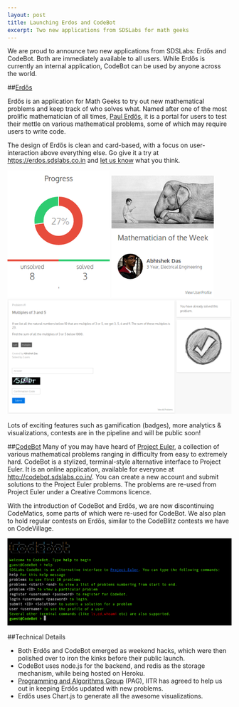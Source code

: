 ```yaml
---
layout: post
title: Launching Erdos and CodeBot
excerpt: Two new applications from SDSLabs for math geeks
---
```



We are proud to announce two new applications from SDSLabs: Erdős and CodeBot.
Both are immediately available to all users. While Erdős is currently an internal application,
CodeBot can be used by anyone across the world.

##[Erdős](https://erdos.sdslabs.co.in/)

Erdős is an application for Math Geeks to try out new mathematical problems
and keep track of who solves what. Named after one of the most prolific 
mathematician of all times, [Paul Erdős](https://en.wikipedia.org/wiki/Paul_Erd%C5%91s),
it is a portal for users to test their mettle on various mathematical problems,
some of which may require users to write code.

The design of Erdős is clean and card-based, with a focus on user-interaction
above everything else. Go give it a try at <https://erdos.sdslabs.co.in> and
[let us know](https://sdslabs.co.in/feedback/?from=erdos) what you think.

![Erdős - Progress](/images/posts/erdos-codebot/erdos-progress.png)
![Erdős - Top](/images/posts/erdos-codebot/erdos-top.png)
![Erdős - Problem](/images/posts/erdos-codebot/erdos-problem.png)

Lots of exciting features such as gamification (badges), more analytics & visualizations, contests are in the pipeline and will be public soon!

##[CodeBot](http://codebot.sdslabs.co.in/)
Many of you may have heard of [Project Euler](https://projecteuler.net), a 
collection of various mathematical problems ranging in difficulty from easy
to extremely hard. CodeBot is a stylized, terminal-style alternative interface
to Project Euler. It is an online application, available for everyone at
<http://codebot.sdslabs.co.in/>. You can create a new account and submit
solutions to the Project Euler problems. The problems are re-used from Project
Euler under a Creative Commons licence.

With the introduction of CodeBot and Erdős, we are now discontinuing CodeMatics,
some parts of which were re-used for CodeBot. We also plan to hold regular 
contests on Erdős, similar to the CodeBlitz contests we have on CodeVillage.

![CodeBot - Help](/images/posts/erdos-codebot/codebot-help.png)

##Technical Details
- Both Erdős and CodeBot emerged as weekend hacks, which were then polished
over to iron the kinks before their public launch.
- CodeBot uses node.js for the backend, and redis as the storage mechanism,
while being hosted on Heroku.
- [Programming and Algorithms Group](http://pag.sdslabs.co/) (PAG), IITR has
agreed to help us out in keeping Erdős updated with new problems.
- Erdős uses Chart.js to generate all the awesome visualizations.